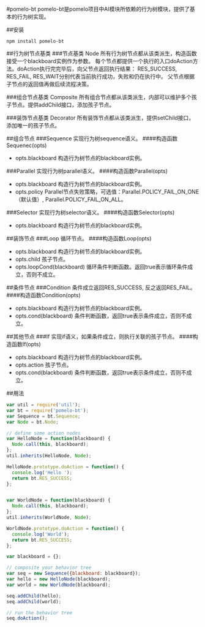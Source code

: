 #pomelo-bt
pomelo-bt是pomelo项目中AI模块所依赖的行为树模块，提供了基本的行为树实现。

##安装
```
npm install pomelo-bt
```

##行为树节点基类
###节点基类 Node
所有行为树节点都从该类派生，构造函数接受一个blackboard实例作为参数。
每个节点都提供一个执行的入口doAction方法。doAction执行完完毕后，向父节点返回执行结果：
RES_SUCCESS, RES_FAIL, RES_WAIT分别代表当前执行成功，失败和仍在执行中。
父节点根据子节点的返回值再做后续流程决策。

###组合节点基类 Composite
所有组合节点都从该类派生，内部可以维护多个孩子节点。提供addChild接口，添加孩子节点。

###装饰节点基类 Decorator
所有装饰节点都从该类派生，提供setChild接口，添加唯一的孩子节点。

##组合节点
###Sequence
实现行为树sequence语义。
####构造函数Sequenec(opts)
+ opts.blackboard 构造行为树节点的blackboard实例。

###Parallel
实现行为树parallel语义。
####构造函数Parallel(opts)
+ opts.blackboard 构造行为树节点的blackboard实例。
+ opts.policy Parallel节点失败策略，可选值：Parallel.POLICY_FAIL_ON_ONE（默认值）, Parallel.POLICY_FAIL_ON_ALL。

###Selector
实现行为树selector语义。
####构造函数Selector(opts)
+ opts.blackboard 构造行为树节点的blackboard实例。

##装饰节点
###Loop
循环节点。
####构造函数Loop(opts)
+ opts.blackboard 构造行为树节点的blackboard实例。
+ opts.child 孩子节点。
+ opts.loopCond(blackboard) 循环条件判断函数。返回true表示循环条件成立，否则不成立。

##条件节点
###Condition
条件成立返回RES_SUCCESS, 反之返回RES_FAIL。
####构造函数Condition(opts)
+ opts.blackboard 构造行为树节点的blackboard实例。
+ opts.cond(blackboard) 条件判断函数，返回true表示条件成立，否则不成立。

##其他节点
###If
实现if语义，如果条件成立，则执行关联的孩子节点。
####构造函数If(opts)
+ opts.blackboard 构造行为树节点的blackboard实例。
+ opts.action 孩子节点。
+ opts.cond(blackboard) 条件判断函数，返回true表示条件成立，否则不成立。

##用法
``` javascript
var util = require('util');
var bt = require('pomelo-bt');
var Sequence = bt.Sequence;
var Node = bt.Node;

// define some action nodes
var HelloNode = function(blackboard) {
  Node.call(this, blackboard);
};
util.inherits(HelloNode, Node);

HelloNode.prototype.doAction = function() {
  console.log('Hello ');
  return bt.RES_SUCCESS;
};


var WorldNode = function(blackboard) {
  Node.call(this, blackboard);
};
util.inherits(WorldNode, Node);

WorldNode.prototype.doAction = function() {
  console.log('World');
  return bt.RES_SUCCESS;
};

var blackboard = {};

// composite your behavior tree
var seq = new Sequence({blackboard: blackboard});
var hello = new HelloNode(blackboard);
var world = new WorldNode(blackboard);

seq.addChild(hello);
seq.addChild(world);

// run the behavior tree
seq.doAction();
``` 